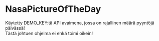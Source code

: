 # NasaPictureOfTheDay
Käytetty DEMO_KEY:tä API avaimena, jossa on rajallinen määrä pyyntöjä päivässä!<br/>
Tästä johtuen ohjelma ei ehkä toimi oikein!
